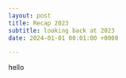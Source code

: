 ```yaml
---
layout: post
title: Recap 2023
subtitle: looking back at 2023
date: 2024-01-01 00:01:00 +0000

---
```

hello
